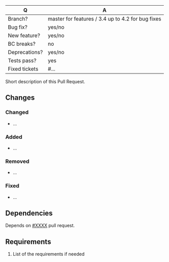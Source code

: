| Q             | A
| ------------- | ---
| Branch?       | master for features / 3.4 up to 4.2 for bug fixes
| Bug fix?      | yes/no
| New feature?  | yes/no
| BC breaks?    | no
| Deprecations? | yes/no
| Tests pass?   | yes
| Fixed tickets | #...

Short description of this Pull Request.
    
## Changes
### Changed
- ...
### Added
- ...
### Removed
- ...
### Fixed
- ...

## Dependencies
Depends on [#XXXX](https://github.com/DivanteLtd/pimcore-classification-tree/pull/XXXX) pull request.

## Requirements
1. List of the requirements if needed

